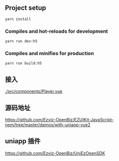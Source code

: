 ## Project setup
```
yarn install
```

### Compiles and hot-reloads for development
```
yarn run dev:h5
```

### Compiles and minifies for production
```
yarn run build:h5
```

## 接入

[./src/components/Player.vue](./src/components/Player.vue)


## 源码地址

https://github.com/Ezviz-OpenBiz/EZUIKit-JavaScript-npm/tree/master/demos/with-uniapp-vue2


## uniapp 插件

https://github.com/Ezviz-OpenBiz/UniEzOpenSDK


